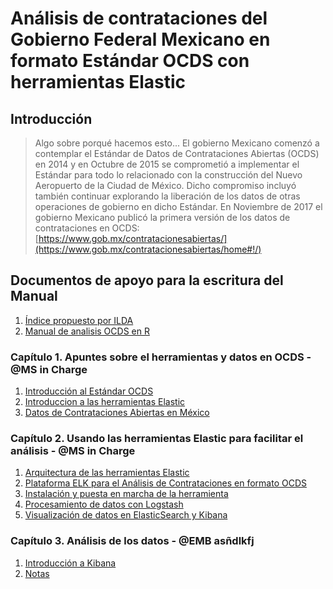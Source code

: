 # Análisis de contrataciones del Gobierno Federal Mexicano en formato Estándar OCDS con herramientas Elastic

## Introducción

> Algo sobre porqué hacemos esto...
> El gobierno Mexicano comenzó a contemplar el Estándar de Datos de Contrataciones Abiertas (OCDS) en 2014 y en Octubre de 2015 se comprometió a implementar el Estándar para todo lo relacionado con la construcción del Nuevo Aeropuerto de la Ciudad de México. Dicho compromiso incluyó también continuar explorando la liberación de los datos de otras operaciones de gobierno en dicho Estándar.
> En Noviembre de 2017 el gobierno Mexicano publicó la primera versión de los datos de contrataciones en OCDS: [https://www.gob.mx/contratacionesabiertas/](https://www.gob.mx/contratacionesabiertas/home#!/)

## Documentos de apoyo para la escritura del Manual
1. [Índice propuesto por ILDA](https://docs.google.com/document/d/1oqZfk1BUwyBg7P4jKfzbT53LpRLmIIQUr90IkCMNP4I/edit)
1. [Manual de analisis OCDS en R](https://github.com/rparrapy/ocds-r-manual/blob/master/manual.Rmd)

### Capítulo 1. Apuntes sobre el herramientas y datos en OCDS - @MS in Charge

1. [Introducción al Estándar OCDS](C1/Seccion1.md)
1. [Introduccion a las herramientas Elastic](C2/Seccion1.md)
1. [Datos de Contrataciones Abiertas en México](C1/Seccion3.md)

### Capítulo 2. Usando las herramientas Elastic para facilitar el análisis - @MS in Charge

1. [Arquitectura de las herramientas Elastic](C2/Seccion2.md)
1. [Plataforma ELK para el Análisis de Contrataciones en formato OCDS](C2/Seccion3.md)
1. [Instalación y puesta en marcha de la herramienta](C2/Seccion4.md)
1. [Procesamiento de datos con Logstash](C2/Seccion5.md)
1. [Visualización de datos en ElasticSearch y Kibana](C2/Seccion6.md)

### Capítulo 3. Análisis de los datos - @EMB asñdlkfj

1. [Introducción a Kibana](C3/Seccion1.md)
1. [Notas](C3/Seccion2.md)
